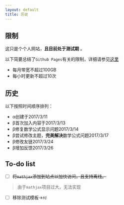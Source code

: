 ```yaml
---
layout: default
title: 历史
---
```


## 限制

这只是个个人网站，**且目前处于测试期** 。

以下简要总结了`Github Pages`有关的限制，详细请参见[这里](https://help.github.com/articles/what-is-github-pages/#usage-limits)

- 每月带宽不超过100GB
- 每小时更新不超过10次

## 历史

以下按照时间顺序排列：

- α创建于2017/3/11
- β首次加入内容于2017/3/13
- β修复数学公式显示问题2017/3/14
- β尝试修改主题，**完美解决**数学公式问题2017/3/17
- β修改友链2017/3/24
- ​β增加反馈2017/3/26

## To-do list

- [ ] ~~将`mathjax`添加到站点以加快访问，且支持离线。~~

> 由于`mathjax`项目过大，无法实现

- [ ] 移除测试模板->*rc*

